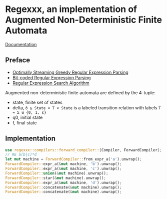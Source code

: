 # Regexxx, an implementation of Augmented Non-Deterministic Finite Automata

[Documentation](https://bever1337.github.io/regexxx/regexxx/index.html)

## Preface

- [Optimally Streaming Greedy Regular Expression Parsing](./pubs/grathwohl2014-0-paper.pdf)
- [Bit-coded Regular Expression Parsing](./pubs/fritz-paper.pdf)
- [Regular Expression Search Algorithm](./pubs/Thompson-1968.pdf)

Augmented non-deterministic finite automata are defined by the 4-tuple:

- state, finite set of states
- delta, `δ ⊆ State × T × State` is a labeled transition relation with labels `T = Σ ⊎ {0, 1, ε}`
- q0, initial state
- f, final state

## Implementation

```rust
use regexxx::compilers::forward_compiler::{Compiler, ForwardCompiler};
// RE a(b|c)*d
let mut machine = ForwardCompiler::from_expr_a('a').unwrap();
ForwardCompiler::expr_a(&mut machine, 'b').unwrap();
ForwardCompiler::expr_a(&mut machine, 'c').unwrap();
ForwardCompiler::union(&mut machine).unwrap();
ForwardCompiler::star(&mut machine).unwrap();
ForwardCompiler::expr_a(&mut machine, 'd').unwrap();
ForwardCompiler::concatenate(&mut machine).unwrap();
ForwardCompiler::concatenate(&mut machine).unwrap();
```
